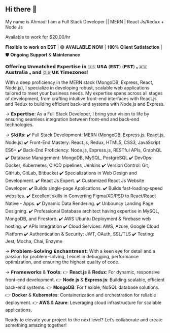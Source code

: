 ## Hi there 👋

<!--
**mahmadazeem/mahmadazeem** is a ✨ _special_ ✨ repository because its `README.md` (this file) appears on your GitHub profile.

Here are some ideas to get you started:

- 🔭 I’m currently working on ...
- 🌱 I’m currently learning ...
- 👯 I’m looking to collaborate on ...
- 🤔 I’m looking for help with ...
- 💬 Ask me about ...
- 📫 How to reach me: ...
- 😄 Pronouns: ...
- ⚡ Fun fact: ...
-->

My name is Ahmad!
I am a Full Stack Developer || MERN | React Js/Redux + Node Js

Available to work for $20.00/hr

𝐅𝐥𝐞𝐱𝐢𝐛𝐥𝐞 𝐭𝐨 𝐰𝐨𝐫𝐤 𝐨𝐧 𝐄𝐒𝐓 | 🟢 𝐀𝐕𝐀𝐈𝐋𝐀𝐁𝐋𝐄 𝐍𝐎𝐖 | 𝟏𝟎𝟎% 𝐂𝐥𝐢𝐞𝐧𝐭 𝐒𝐚𝐭𝐢𝐬𝐟𝐚𝐜𝐭𝐢𝐨𝐧 | 🛡️ 𝐎𝐧𝐠𝐨𝐢𝐧𝐠 𝐒𝐮𝐩𝐩𝐨𝐫𝐭 & 𝐌𝐚𝐢𝐧𝐭𝐞𝐧𝐚𝐧𝐜𝐞

𝗢𝗳𝗳𝗲𝗿𝗶𝗻𝗴 𝗨𝗻𝗺𝗮𝘁𝗰𝗵𝗲𝗱 𝗘𝘅𝗽𝗲𝗿𝘁𝗶𝘀𝗲 𝗶𝗻 🇺🇸 𝗨𝗦𝗔 (𝗘𝗦𝗧) (𝗣𝗦𝗧) ❟ 🇦🇺 𝗔𝘂𝘀𝘁𝗿𝗮𝗹𝗶𝗮 ❟ 𝗮𝗻𝗱 🇬🇧 𝗨𝗞 𝗧𝗶𝗺𝗲𝘇𝗼𝗻𝗲𝘀!

With a deep proficiency in the MERN stack (MongoDB, Express, React, Node.js), I specialize in developing robust, scalable web applications tailored to meet your business needs. My expertise spans across all stages of development, from crafting intuitive front-end interfaces with React.js and Redux to building efficient back-end systems with Node.js and Express.

-> 𝗘𝘅𝗽𝗲𝗿𝘁𝗶𝘀𝗲:
As a Full Stack Developer, I bring your vision to life by ensuring seamless integration between front-end and back-end technologies.

-> 𝗦𝗸𝗶𝗹𝗹𝘀:
✔️ Full Stack Development: MERN (MongoDB, Express.js, React.js, Node.js)
✔️ Front-End Mastery: React.js, Redux, HTML5, CSS3, JavaScript ES6+
✔️ Back-End Proficiency: Node.js, Express.js, RESTful APIs, GraphQL
✔️ Database Management: MongoDB, MySQL, PostgreSQL
✔️ DevOps: Docker, Kubernetes, CI/CD pipelines, Jenkins
✔️ Version Control: Git, GitHub, GitLab, Bitbucket
✔️ Specializations in Web Design and Development.
✔️ React Js Expert.
✔️ Customized React Js Website Developer.
✔️ Builds single-page Applications.
✔️ Builds fast-loading-speed websites.
✔️ Excellent skills in Converting Figma/XD/PSD to React/React Native - Apps.
✔️ Dynamic Data Rendering.
✔️ Unbouncy Landing Page Designing.
✔️ Professional Database architect having expertise in MySQL, MongoDB, and Firestore.
✔️ AWS Ubuntu Deployment & Firebase web hosting.
✔️ APIs Integration
✔️ Cloud Services: AWS, Azure, Google Cloud Platform
✔️ Authentication & Security: JWT, OAuth, SSL/TLS
✔️ Testing: Jest, Mocha, Chai, Enzyme

-> 𝗣𝗿𝗼𝗯𝗹𝗲𝗺-𝗦𝗼𝗹𝘃𝗶𝗻𝗴 𝗘𝗻𝗰𝗵𝗮𝗻𝘁𝗺𝗲𝗻𝘁:
With a keen eye for detail and a passion for problem-solving, I excel in debugging, performance optimization, and ensuring the highest quality of code.

-> 𝗙𝗿𝗮𝗺𝗲𝘄𝗼𝗿𝗸𝘀 & 𝗧𝗼𝗼𝗹𝘀:
👉 𝐑𝐞𝐚𝐜𝐭.𝐣𝐬 & 𝐑𝐞𝐝𝐮𝐱: For dynamic, responsive front-end development.
👉 𝐍𝐨𝐝𝐞.𝐣𝐬 & 𝐄𝐱𝐩𝐫𝐞𝐬𝐬.𝐣𝐬: Building scalable, efficient back-end systems.
👉 𝐌𝐨𝐧𝐠𝐨𝐃𝐁: For flexible, NoSQL database solutions.
👉 𝐃𝐨𝐜𝐤𝐞𝐫 & 𝐊𝐮𝐛𝐞𝐫𝐧𝐞𝐭𝐞𝐬: Containerization and orchestration for reliable deployment.
👉 𝐀𝐖𝐒 & 𝐀𝐳𝐮𝐫𝐞: Leveraging cloud infrastructure for scalable applications.

Ready to elevate your project to the next level? Let’s collaborate and create something amazing together!
